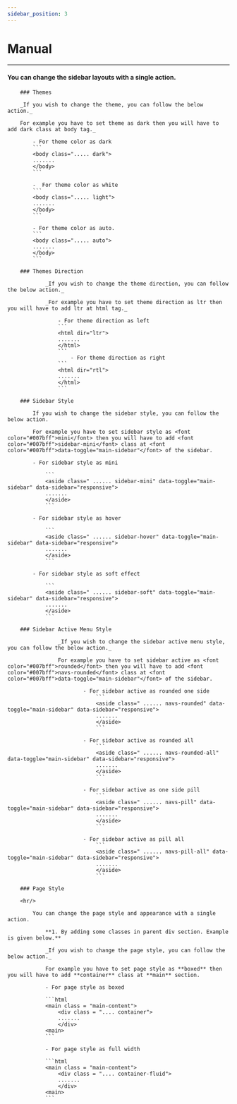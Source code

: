 ```yaml
---
sidebar_position: 3
---
```


# Manual

<hr/>

<div className="mb-5"></div>

#### You can change the sidebar layouts with a single action.

        ### Themes
        
        _If you wish to change the theme, you can follow the below action._

        For example you have to set theme as dark then you will have to add dark class at body tag._

            - For theme color as dark
            ```
            <body class="..... dark">
            .......
            </body>
            ```

            -  For theme color as white
            ```
            <body class="..... light">
            .......
            </body>
            ```

            - For theme color as auto.
            ```
            <body class="..... auto">
            .......
            </body>
            ```

        ### Themes Direction

                _If you wish to change the theme direction, you can follow the below action._

                _For example you have to set theme direction as ltr then you will have to add ltr at html tag._

                    - For theme direction as left
                    ```
                    <html dir="ltr">
                    .......
                    </html>
                    ```
                        - For theme direction as right
                    ```
                    <html dir="rtl">
                    .......
                    </html>
                    ```

        ### Sidebar Style

            If you wish to change the sidebar style, you can follow the below action.

            For example you have to set sidebar style as <font color="#007bff">mini</font> then you will have to add <font color="#007bff">sidebar-mini</font> class at <font color="#007bff">data-toggle="main-sidebar"</font> of the sidebar.

            - For sidebar style as mini

                ```
                <aside class=" ...... sidebar-mini" data-toggle="main-sidebar" data-sidebar="responsive">
                .......
                </aside>
                ```

            - For sidebar style as hover

                ```
                <aside class=" ...... sidebar-hover" data-toggle="main-sidebar" data-sidebar="responsive">
                .......
                </aside>
                ```

            - For sidebar style as soft effect

                ```
                <aside class=" ...... sidebar-soft" data-toggle="main-sidebar" data-sidebar="responsive">
                .......
                </aside>
                ```

        ### Sidebar Active Menu Style

                    _If you wish to change the sidebar active menu style, you can follow the below action._

                    For example you have to set sidebar active as <font color="#007bff">rounded</font> then you will have to add <font color="#007bff">navs-rounded</font> class at <font color="#007bff">data-toggle="main-sidebar"</font> of the sidebar.

                            - For sidebar active as rounded one side
                                ```
                                <aside class=" ...... navs-rounded" data-toggle="main-sidebar" data-sidebar="responsive">
                                .......
                                </aside>
                                ```

                            - For sidebar active as rounded all
                                ```
                                <aside class=" ...... navs-rounded-all" data-toggle="main-sidebar" data-sidebar="responsive">
                                .......
                                </aside>
                                ```

                            - For sidebar active as one side pill
                                ```
                                <aside class=" ...... navs-pill" data-toggle="main-sidebar" data-sidebar="responsive">
                                .......
                                </aside>
                                ```

                            - For sidebar active as pill all
                                ```
                                <aside class=" ...... navs-pill-all" data-toggle="main-sidebar" data-sidebar="responsive">
                                .......
                                </aside>
                                ```

        ### Page Style 
            
        <hr/>
    
            You can change the page style and appearance with a single action.

                **1. By adding some classes in parent div section. Example is given below.**

                _If you wish to change the page style, you can follow the below action._

                For example you have to set page style as **boxed** then you will have to add **container** class at **main** section.

                - For page style as boxed

                ```html
                <main class = "main-content">
                    <div class = ".... container">
                    .......
                    </div>
                <main>
                ```
                
                - For page style as full width

                ```html
                <main class = "main-content">
                    <div class = ".... container-fluid">
                    .......
                    </div>
                <main>
                ```